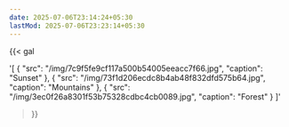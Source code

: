 ```yaml
---
date: 2025-07-06T23:14:24+05:30
lastMod: 2025-07-06T23:23:14+05:30
---
```


{{< gal 

'[ { "src": "/img/7c9f5fe9cf117a500b54005eeacc7f66.jpg", "caption": "Sunset" }, { "src": "/img/73f1d206ecdc8b4ab48f832dfd575b64.jpg", "caption": "Mountains" }, { "src": "/img/3ec0f26a8301f53b75328cdbc4cb0089.jpg", "caption": "Forest" } ]'
> }}
